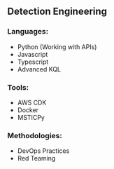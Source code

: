 
## Detection Engineering

### Languages:
 - Python (Working with APIs)
 - Javascript
 - Typescript
 - Advanced KQL


### Tools:
 - AWS CDK
 - Docker
 - MSTICPy


### Methodologies:
 - DevOps Practices
 - Red Teaming
 
